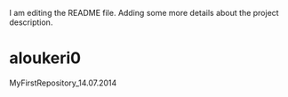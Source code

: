 I am editing the README file. Adding some more details about the project description.

aloukeri0
=========

MyFirstRepository_14.07.2014
